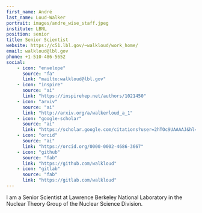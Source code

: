 ```yaml
---
first_name: André
last_name: Loud-Walker
portrait: images/andre_wise_staff.jpeg
institute: LBNL
position: senior
title: Senior Scientist
website: https://c51.lbl.gov/~walkloud/work_home/
email: walkloud@lbl.gov
phone: +1-510-486-5652
social:
    - icon: "envelope"
      source: "fa"
      link: "mailto:walkloud@lbl.gov"
    - icon: "inspire"
      source: "ai"
      link: "https://inspirehep.net/authors/1021450"
    - icon: "arxiv"
      source: "ai"
      link: "http://arxiv.org/a/walkerloud_a_1"
    - icon: "google-scholar"
      source: "ai"
      link: "https://scholar.google.com/citations?user=2hTOc9UAAAAJ&hl=en"
    - icon: "orcid"
      source: "ai"
      link: "https://orcid.org/0000-0002-4686-3667"
    - icon: "github"
      source: "fab"
      link: "https://github.com/walkloud"
    - icon: "gitlab"
      source: "fab"
      link: "https://gitlab.com/walkloud"
---
```


I am a Senior Scientist at Lawrence Berkeley National Laboratory in the Nuclear Theory Group of the Nuclear Science Division.
